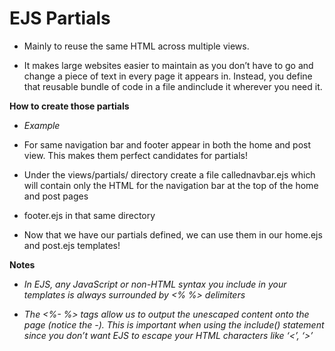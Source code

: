 # EJS Partials

- Mainly to reuse the same HTML across multiple views.

- It makes large websites easier to maintain as you don’t have to go and change a piece of text in every page it appears in. Instead, you define that reusable bundle of code in a file andinclude it wherever you need it.

**How to create those partials**

- *Example*

- For same navigation bar and footer appear in both the home and post view. This makes them perfect candidates for partials!

- Under the views/partials/ directory create a file callednavbar.ejs which will contain only the HTML for the navigation bar at the top of the home and post pages

- footer.ejs in that same directory

- Now that we have our partials defined, we can use them in our home.ejs and post.ejs templates!

**Notes**

- *In EJS, any JavaScript or non-HTML syntax you include in your templates is always surrounded by <% %> delimiters*


- *The <%- %> tags allow us to output the unescaped content onto the page (notice the -). This is important when using the include() statement since you don’t want EJS to escape your HTML characters like ‘<’, ‘>’*
